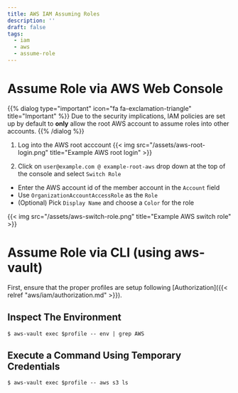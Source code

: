 ```yaml
---
title: AWS IAM Assuming Roles
description: ''
draft: false
tags:
  - iam
  - aws
  - assume-role
---
```


# Assume Role via AWS Web Console
{{% dialog type="important" icon="fa fa-exclamation-triangle" title="Important" %}}
Due to the security implications, IAM policies are set up by default to **only** allow the root AWS account to assume roles into other accounts.
{{% /dialog %}}

1. Log into the AWS root acccount
{{< img src="/assets/aws-root-login.png" title="Example AWS root login" >}}

2. Click on `user@example.com @ example-root-aws` drop down at the top of the console and select `Switch Role`
  - Enter the AWS account id of the member account in the `Account` field
  - Use `OrganizationAccountAccessRole` as the `Role`
  - (Optional) Pick `Display Name` and choose a `Color` for the role

{{< img src="/assets/aws-switch-role.png" title="Example AWS switch role" >}}

# Assume Role via CLI (using aws-vault)

First, ensure that the proper profiles are setup following [Authorization]({{< relref "aws/iam/authorization.md" >}}).


## Inspect The Environment
```
$ aws-vault exec $profile -- env | grep AWS
```

## Execute a Command Using Temporary Credentials
```
$ aws-vault exec $profile -- aws s3 ls
```
